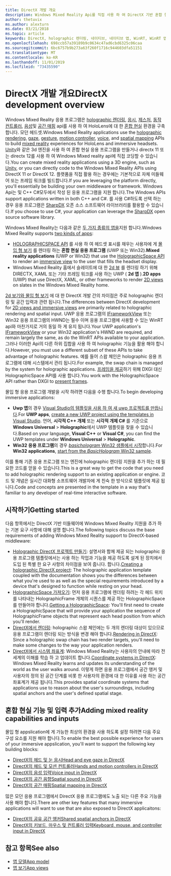 ```yaml
---
title: DirectX 개발 개요
description: Windows Mixed Reality Api를 직접 사용 하 여 DirectX 기반 혼합 현실 엔진을 빌드 하세요.
author: thetuvix
ms.author: alexturn
ms.date: 03/21/2018
ms.topic: article
keywords: DirectX, holographic 렌더링, 네이티브, 네이티브 앱, WinRT, WinRT 앱, 플랫폼 Api, 사용자 지정 엔진, 미들웨어
ms.openlocfilehash: 698ccb57a39189b9c0634c47ad6cbd6325c06caa
ms.sourcegitcommit: 6bc6757b9b273a63f260f1716c944603dfa51151
ms.translationtype: MT
ms.contentlocale: ko-KR
ms.lasthandoff: 11/01/2019
ms.locfileid: "73435590"
---
```

# <a name="directx-development-overview"></a><span data-ttu-id="533a9-104">DirectX 개발 개요</span><span class="sxs-lookup"><span data-stu-id="533a9-104">DirectX development overview</span></span>


<span data-ttu-id="533a9-105">Windows Mixed Reality 응용 프로그램은 [holographic 렌더링](rendering.md), [응시](gaze-and-commit.md), [제스처](gaze-and-commit.md#composite-gestures), [동작 컨트롤러](motion-controllers.md), [음성](voice-input.md)및 [공간 매핑](spatial-mapping.md) api를 사용 하 여 HoloLens에 대 한 [혼합 현실](mixed-reality.md) 환경을 구축 합니다. 모던 헤드셋.</span><span class="sxs-lookup"><span data-stu-id="533a9-105">Windows Mixed Reality applications use the [holographic rendering](rendering.md), [gaze](gaze-and-commit.md), [gesture](gaze-and-commit.md#composite-gestures), [motion controller](motion-controllers.md), [voice](voice-input.md), and [spatial mapping](spatial-mapping.md) APIs to build [mixed reality](mixed-reality.md) experiences for HoloLens and immersive headsets.</span></span> <span data-ttu-id="533a9-106">[Unity](unity-development-overview.md)와 같은 3d 엔진을 사용 하 여 혼합 현실 응용 프로그램을 만들거나 directx 11 또는 directx 12를 사용 하 여 Windows Mixed reality api에 직접 코딩할 수 있습니다.</span><span class="sxs-lookup"><span data-stu-id="533a9-106">You can create mixed reality applications using a 3D engine, such as [Unity](unity-development-overview.md), or you can directly code to the Windows Mixed Reality APIs using DirectX 11 or DirectX 12.</span></span> <span data-ttu-id="533a9-107">플랫폼을 직접 활용 하는 경우에는 기본적으로 자체 미들웨어 또는 프레임 워크를 빌드합니다.</span><span class="sxs-lookup"><span data-stu-id="533a9-107">If you are leveraging the platform directly, you'll essentially be building your own middleware or framework.</span></span> <span data-ttu-id="533a9-108">Windows Api는 및 C++ C#모두에서 작성 된 응용 프로그램을 지원 합니다.</span><span class="sxs-lookup"><span data-stu-id="533a9-108">The Windows APIs support applications written in both C++ and C#.</span></span> <span data-ttu-id="533a9-109">를 사용 C#하도록 선택 하는 경우 응용 프로그램은 [SharpDX](https://sharpdx.org/) 오픈 소스 소프트웨어 라이브러리를 활용할 수 있습니다.</span><span class="sxs-lookup"><span data-stu-id="533a9-109">If you choose to use C#, your application can leverage the [SharpDX](https://sharpdx.org/) open source software library.</span></span>


<span data-ttu-id="533a9-110">Windows Mixed Reality는 다음과 같은 [두 가지 종류의 앱을](app-views.md)지원 합니다.</span><span class="sxs-lookup"><span data-stu-id="533a9-110">Windows Mixed Reality supports [two kinds of apps](app-views.md):</span></span>
* <span data-ttu-id="533a9-111">[HOLOGRAPHICSPACE API](getting-a-holographicspace.md) 를 사용 하 여 헤드셋 표시를 채우는 사용자에 게 [몰입 형 보기](app-views.md) 를 렌더링 하는 **혼합 현실 응용 프로그램** (UWP 또는 Win32).</span><span class="sxs-lookup"><span data-stu-id="533a9-111">**Mixed reality applications** (UWP or Win32) that use the [HolographicSpace API](getting-a-holographicspace.md) to render an [immersive view](app-views.md) to the user that fills the headset display.</span></span>
* <span data-ttu-id="533a9-112">Windows Mixed Reality 홈에서 슬레이트에 대 한 [2d 뷰](app-views.md#2d-views) 를 렌더링 하기 위해 DIRECTX, XAML 또는 기타 프레임 워크를 사용 하는 UWP ( **2d 앱** ).</span><span class="sxs-lookup"><span data-stu-id="533a9-112">**2D apps** (UWP) that use DirectX, XAML, or other frameworks to render [2D views](app-views.md#2d-views) on slates in the Windows Mixed Reality home.</span></span>


<span data-ttu-id="533a9-113">[2d 보기와 몰입 형 보기](app-views.md) 에 대 한 DirectX 개발 간의 차이점은 주로 holographic 렌더링 및 공간 입력과 관련 됩니다.</span><span class="sxs-lookup"><span data-stu-id="533a9-113">The differences between DirectX development for [2D views and immersive views](app-views.md) are primarily related to holographic rendering and spatial input.</span></span> <span data-ttu-id="533a9-114">UWP 응용 프로그램의 [IFrameworkView](https://msdn.microsoft.com/library/windows/apps/windows.applicationmodel.core.iframeworkview.aspx) 또는 Win32 응용 프로그램의 HWND는 필수 이며 응용 프로그램에 사용할 수 있는 WinRT api와 마찬가지로 거의 동일 하 게 유지 됩니다.</span><span class="sxs-lookup"><span data-stu-id="533a9-114">Your UWP application's [IFrameworkView](https://msdn.microsoft.com/library/windows/apps/windows.applicationmodel.core.iframeworkview.aspx) or your Win32 application's HWND are required, and remain largely the same, as do the WinRT APIs available to your application.</span></span> <span data-ttu-id="533a9-115">그러나 이러한 Api의 다른 하위 집합을 사용 하 여 holographic 기능을 활용 해야 합니다.</span><span class="sxs-lookup"><span data-stu-id="533a9-115">However, you must use a different subset of these APIs to take advantage of holographic features.</span></span> <span data-ttu-id="533a9-116">예를 들어 스왑 체인은 holographic 응용 프로그램에 대해 시스템에서 관리 됩니다.</span><span class="sxs-lookup"><span data-stu-id="533a9-116">For example, the swap chain is managed by the system for holographic applications.</span></span> <span data-ttu-id="533a9-117">[프레임을 제공](rendering-in-directx.md)하기 위해 DXGI 대신 HolographicSpace API를 사용 합니다.</span><span class="sxs-lookup"><span data-stu-id="533a9-117">You work with the HolographicSpace API rather than DXGI to [present frames](rendering-in-directx.md).</span></span>

<span data-ttu-id="533a9-118">몰입 형 응용 프로그램 개발을 시작 하려면 다음을 수행 합니다.</span><span class="sxs-lookup"><span data-stu-id="533a9-118">To begin developing immersive applications:</span></span>
* <span data-ttu-id="533a9-119">**Uwp 앱**의 경우 [Visual Studio의 템플릿을 사용 하 여 새 uwp 프로젝트를 만듭니다](creating-a-holographic-directx-project.md).</span><span class="sxs-lookup"><span data-stu-id="533a9-119">For **UWP apps**, [create a new UWP project using the templates in Visual Studio](creating-a-holographic-directx-project.md).</span></span> <span data-ttu-id="533a9-120">언어, **시각적 C++ 개체** 또는 **시각적 개체 C#** 를 기준으로 **Windows Universal** > **Holographic**에서 UWP 템플릿을 찾을 수 있습니다.</span><span class="sxs-lookup"><span data-stu-id="533a9-120">Based on your language, **Visual C++** or **Visual C#**, you can find the UWP templates under **Windows Universal** > **Holographic**.</span></span>
* <span data-ttu-id="533a9-121">**Win32 응용 프로그램**의 경우 [ *basichologram* Win32 샘플에서 시작](creating-a-holographic-directx-project.md#creating-a-win32-project)합니다.</span><span class="sxs-lookup"><span data-stu-id="533a9-121">For **Win32 applications**, [start from the *BasicHologram* Win32 sample](creating-a-holographic-directx-project.md#creating-a-win32-project).</span></span>

<span data-ttu-id="533a9-122">이를 통해 기존 응용 프로그램 또는 엔진에 holographic 렌더링 지원을 추가 하는 데 필요한 코드를 얻을 수 있습니다.</span><span class="sxs-lookup"><span data-stu-id="533a9-122">This is a great way to get the code that you need to add holographic rendering support to an existing application or engine.</span></span> <span data-ttu-id="533a9-123">코드 및 개념은 실시간 대화형 소프트웨어 개발자에 게 친숙 한 방식으로 템플릿에 제공 됩니다.</span><span class="sxs-lookup"><span data-stu-id="533a9-123">Code and concepts are presented in the template in a way that's familiar to any developer of real-time interactive software.</span></span>


## <a name="getting-started"></a><span data-ttu-id="533a9-124">시작하기</span><span class="sxs-lookup"><span data-stu-id="533a9-124">Getting started</span></span>

<span data-ttu-id="533a9-125">다음 항목에서는 DirectX 기반 미들웨어에 Windows Mixed Reality 지원을 추가 하는 기본 요구 사항에 대해 설명 합니다.</span><span class="sxs-lookup"><span data-stu-id="533a9-125">The following topics discuss the base requirements of adding Windows Mixed Reality support to DirectX-based middleware:</span></span>

* <span data-ttu-id="533a9-126">[Holographic DirectX 프로젝트 만들기](creating-a-holographic-directx-project.md): 설명서와 함께 제공 되는 holographic 응용 프로그램 템플릿에서는 사용 하는 작업과 기능을 제공 하도록 설계 된 장치에서 도입 된 특별 한 요구 사항의 차이점을 보여 줍니다. 합니다.</span><span class="sxs-lookup"><span data-stu-id="533a9-126">[Creating a holographic DirectX project](creating-a-holographic-directx-project.md): The holographic application template coupled with the documentation shows you the differences between what you're used to as well as the special requirements introduced by a device that's designed to function while resting on your head.</span></span>
* <span data-ttu-id="533a9-127">[HolographicSpace 가져오기](getting-a-holographicspace.md): 먼저 응용 프로그램에 렌더링 하려는 각 헤드 위치를 나타내는 HolographicFrame 개체의 시퀀스를 제공 하는 HolographicSpace를 만들어야 합니다.</span><span class="sxs-lookup"><span data-stu-id="533a9-127">[Getting a HolographicSpace](getting-a-holographicspace.md): You'll first need to create a HolographicSpace that will provide your application the sequence of HolographicFrame objects that represent each head position from which you'll render.</span></span>
* <span data-ttu-id="533a9-128">[DirectX에서 렌더링](rendering-in-directx.md): holographic 스왑 체인에는 두 개의 렌더링 대상이 있으므로 응용 프로그램이 렌더링 되는 방식을 변경 해야 합니다.</span><span class="sxs-lookup"><span data-stu-id="533a9-128">[Rendering in DirectX](rendering-in-directx.md): Since a holographic swap chain has two render targets, you'll need to make some changes to the way your application renders.</span></span>
* <span data-ttu-id="533a9-129">[DirectX에서 시스템 좌표계](coordinate-systems-in-directx.md): Windows Mixed Reality는 사용자의 안내에 따라 전 세계의 이해를 학습 하 고 업데이트 합니다.</span><span class="sxs-lookup"><span data-stu-id="533a9-129">[Coordinate systems in DirectX](coordinate-systems-in-directx.md): Windows Mixed Reality learns and updates its understanding of the world as the user walks around.</span></span> <span data-ttu-id="533a9-130">이렇게 하면 응용 프로그램에서 공간 앵커 및 사용자의 정의 된 공간 단계를 비롯 한 사용자의 환경에 대 한 이유를 사용 하는 공간 좌표계가 제공 됩니다.</span><span class="sxs-lookup"><span data-stu-id="533a9-130">This provides spatial coordinate systems that applications use to reason about the user's surroundings, including spatial anchors and the user's defined spatial stage.</span></span>

## <a name="adding-mixed-reality-capabilities-and-inputs"></a><span data-ttu-id="533a9-131">혼합 현실 기능 및 입력 추가</span><span class="sxs-lookup"><span data-stu-id="533a9-131">Adding mixed reality capabilities and inputs</span></span>

<span data-ttu-id="533a9-132">몰입 형 appslication에 게 가능한 최상의 환경을 사용 하도록 설정 하려면 다음 주요 구성 요소를 지원 해야 합니다.</span><span class="sxs-lookup"><span data-stu-id="533a9-132">To enable the best possible experience for users of your immersive appslication, you'll want to support the following key building blocks:</span></span>

* [<span data-ttu-id="533a9-133">DirectX의 헤드 및 눈 응시</span><span class="sxs-lookup"><span data-stu-id="533a9-133">Head and eye gaze in DirectX</span></span>](gaze-in-directx.md)
* [<span data-ttu-id="533a9-134">DirectX의 헤드 및 모션 컨트롤러</span><span class="sxs-lookup"><span data-stu-id="533a9-134">Hands and motion controllers in DirectX</span></span>](hands-and-motion-controllers-in-directx.md)
* [<span data-ttu-id="533a9-135">DirectX의 음성 입력</span><span class="sxs-lookup"><span data-stu-id="533a9-135">Voice input in DirectX</span></span>](voice-input-in-directx.md)
* [<span data-ttu-id="533a9-136">DirectX의 공간 음향</span><span class="sxs-lookup"><span data-stu-id="533a9-136">Spatial sound in DirectX</span></span>](spatial-sound-in-directx.md)
* [<span data-ttu-id="533a9-137">DirectX의 공간 매핑</span><span class="sxs-lookup"><span data-stu-id="533a9-137">Spatial mapping in DirectX</span></span>](spatial-mapping-in-directx.md)


<span data-ttu-id="533a9-138">많은 모던 응용 프로그램에서 DirectX 응용 프로그램에도 노출 되는 다른 주요 기능을 사용 해야 합니다.</span><span class="sxs-lookup"><span data-stu-id="533a9-138">There are other key features that many immersive applications will want to use that are also exposed to DirectX applicaitons:</span></span>

* [<span data-ttu-id="533a9-139">DirectX의 공유 공간 앵커</span><span class="sxs-lookup"><span data-stu-id="533a9-139">Shared spatial anchors in DirectX</span></span>](shared-spatial-anchors-in-directx.md)
* [<span data-ttu-id="533a9-140">DirectX의 키보드, 마우스 및 컨트롤러 입력</span><span class="sxs-lookup"><span data-stu-id="533a9-140">Keyboard, mouse, and controller input in DirectX</span></span>](keyboard,-mouse,-and-controller-input-in-directx.md)

## <a name="see-also"></a><span data-ttu-id="533a9-141">참고 항목</span><span class="sxs-lookup"><span data-stu-id="533a9-141">See also</span></span>
* [<span data-ttu-id="533a9-142">앱 모델</span><span class="sxs-lookup"><span data-stu-id="533a9-142">App model</span></span>](app-model.md)
* [<span data-ttu-id="533a9-143">앱 보기</span><span class="sxs-lookup"><span data-stu-id="533a9-143">App views</span></span>](app-views.md)

